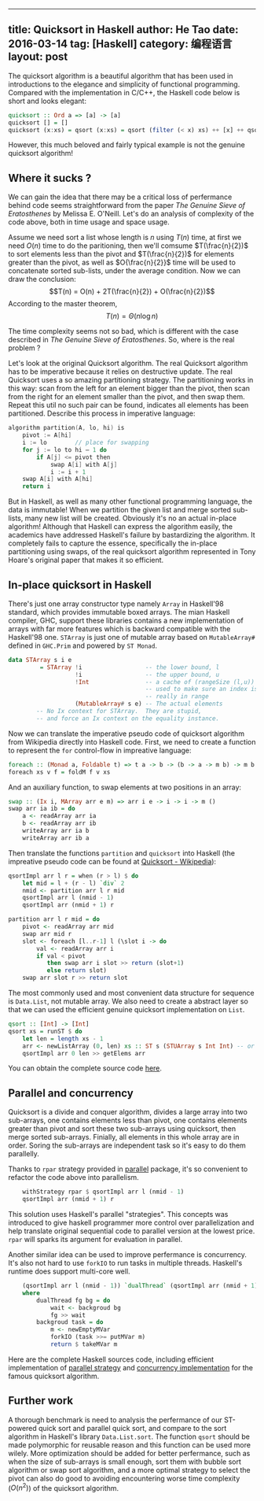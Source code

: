 
---
title: Quicksort in Haskell
author: He Tao
date: 2016-03-14
tag: [Haskell]
category: 编程语言
layout: post
---

The quicksort algorithm is a beautiful algorithm that has been used in introductions to the elegance and simplicity of
functional programming. Compared with the implementation in C/C++, the Haskell code below is short and looks elegant:

<!--more-->

~~~haskell
quicksort :: Ord a => [a] -> [a]
quicksort [] = []
quicksort (x:xs) = qsort (x:xs) = qsort (filter (< x) xs) ++ [x] ++ qsort (filter (>= x) xs)
~~~

However, this much beloved and fairly typical example is not the genuine quicksort algorithm!

Where it sucks ?
-----------------

We can gain the idea that there may be a critical loss of perfermance behind code seems straightforward from the paper
_The Genuine Sieve of Eratosthenes_ by Melissa E. O'Neill. Let's do an analysis of complexity of the code above, both
in time usage and space usage.

Assume we need sort a list whose length is $n$ using $T(n)$ time, at first we need $O(n)$ time to do the paritioning,
then we'll comsume $T(\frac{n}{2})$ to sort elements less than the pivot and $T(\frac{n}{2})$ for elements
greater than the pivot, as well as $O{\frac{n}{2}}$ time will be used to concatenate sorted sub-lists, under the
average condition. Now we can draw the conclusion: $$T(n) = O(n) + 2T(\frac{n}{2}) + O(\frac{n}{2})$$
According to the master theorem, $$T(n)=\Theta(n\log{n})$$

The time complexity seems not so bad, which is different with the case described in _The Genuine Sieve of Eratosthenes_.
So, where is the real problem ?

Let's look at the original Quicksort algorithm. The real Quicksort algorithm has to be imperative because it relies on
destructive update. The real Quicksort uses a so amazing partitioning strategy. The partitioning works in this way: scan
from the left for an element bigger than the pivot, then scan from the right for an element smaller than the pivot, and
then swap them. Repeat this util no such pair can be found, indicates all elements has been partitioned. Describe this
process in imperative language:

~~~c
algorithm partition(A, lo, hi) is
    pivot := A[hi]
    i := lo        // place for swapping
    for j := lo to hi – 1 do
        if A[j] <= pivot then
            swap A[i] with A[j]
            i := i + 1
    swap A[i] with A[hi]
    return i
~~~

But in Haskell, as well as many other functional programming language, the data is immutable! When we partition the given list
and merge sorted sub-lists, many new list will be created. Obviously it's no an actual in-place algorithm! Although that Haskell
can express the algorithm easily, the academics have addressed Haskell's failure by bastardizing the algorithm. It completely
fails to capture the essence, specifically the in-place partitioning using swaps, of the real quicksort algorithm represented
in Tony Hoare's original paper that makes it so efficient.

In-place quicksort in Haskell
-----------------------------

There's just one array constructor type namely `Array` in Haskell'98 standard, which provides immutable boxed arrays. The mian
Haskell compiler, GHC, support these libraries contains a new implementation of arrays with far more features which is backward
compatible with the Haskell'98 one. `STArray` is just one of mutable array based on `MutableArray#` defined in `GHC.Prim` and
powered by `ST Monad`.

~~~haskell
data STArray s i e
         = STArray !i                  -- the lower bound, l
                   !i                  -- the upper bound, u
                   !Int                -- a cache of (rangeSize (l,u))
                                       -- used to make sure an index is
                                       -- really in range
                   (MutableArray# s e) -- The actual elements
        -- No Ix context for STArray.  They are stupid,
        -- and force an Ix context on the equality instance.
~~~

Now we can translate the imperative pseudo code of quicksort algorithm from Wikipedia directly into Haskell code. First, we need
to create a function to represent the `for` control-flow in impreative language:

~~~haskell
foreach :: (Monad a, Foldable t) => t a -> b -> (b -> a -> m b) -> m b
foreach xs v f = foldM f v xs
~~~

And an auxiliary function, to swap elements at two positions in an array:

~~~haskell
swap :: (Ix i, MArray arr e m) => arr i e -> i -> i -> m ()
swap arr ia ib = do
    a <- readArray arr ia
    b <- readArray arr ib
    writeArray arr ia b
    writeArray arr ib a
~~~

Then translate the functions `partition` and `quicksort` into Haskell (the impreative pseudo code can be found at
[Quicksort - Wikipedia](https://en.wikipedia.org/wiki/Quicksort)):

~~~haskell
qsortImpl arr l r = when (r > l) $ do
    let mid = l + (r - l) `div` 2
    nmid <- partition arr l r mid
    qsortImpl arr l (nmid - 1)
    qsortImpl arr (nmid + 1) r

partition arr l r mid = do
    pivot <- readArray arr mid
    swap arr mid r
    slot <- foreach [l..r-1] l (\slot i -> do
        val <- readArray arr i
        if val < pivot
           then swap arr i slot >> return (slot+1)
           else return slot)
    swap arr slot r >> return slot
~~~

The most commonly used and most convenient data structure for sequence is `Data.List`, not mutable array. We also need to create
a abstract layer so that we can used the efficient genuine quicksort implementation on `List`.

~~~haskell
qsort :: [Int] -> [Int]
qsort xs = runST $ do
    let len = length xs - 1
    arr <- newListArray (0, len) xs :: ST s (STUArray s Int Int) -- or `ST s (STArray s Int Int)
    qsortImpl arr 0 len >> getElems arr
~~~

You can obtain the complete source code [here]({{site.url}}/resource/quicksort_in_haskell/st-sort.hs).

Parallel and concurrency
------------------------

Quicksort is a divide and conquer algorithm, divides a large array into two sub-arrays, one contains elements less than pivot,
one contains elements greater than pivot and sort these two sub-arrays using quicksort, then merge sorted sub-arrays. Finially,
all elements in this whole array are in order. Soring the sub-arrays are independent task so it's easy to do them parallelly.

Thanks to `rpar` strategy provided in [parallel](https://hackage.haskell.org/package/parallel) package, it's so convenient to
refactor the code above into parallelism.

~~~haskell
    withStrategy rpar $ qsortImpl arr l (nmid - 1)
    qsortImpl arr (nmid + 1) r
~~~

This solution uses Haskell's parallel "strategies". This concepts was introduced to give haskell programmer more control over
parallelization and help translate original sequential code to parallel version at the lowest price. `rpar` will sparks its
argument for evaluation in parallel.

Another similar idea can be used to improve perfermance is concurrency. It's also not hard to use `forkIO` to run tasks in
multiple threads. Haskell's runtime does support multi-core well.

~~~haskell
    (qsortImpl arr l (nmid - 1)) `dualThread` (qsortImpl arr (nmid + 1) r)
    where
        dualThread fg bg = do
            wait <- backgroud bg
            fg >> wait
        backgroud task = do
            m <- newEmptyMVar
            forkIO (task >>= putMVar m)
            return $ takeMVar m
~~~

Here are the complete Haskell sources code, including efficient
implementation of [parallel strategy]({{site.url}}/resource/quicksort_in_haskell/par-sort.hs)
and [concurrency implementation]({{site.url}}/resource/quicksort_in_haskell/concurrent-sort.hs)
for the famous quicksort algorithm.

Further work
------------

A thorough benchmark is need to analysis the perfermance of our ST-powered quick sort and parallel quick sort, and compare
to the sort algorithm in Haskell's library `Data.List.sort`. The function `qsort` should be made polymorphic for reusable
reason and this function can be used more wilely. More optimization should be added for better perfermance, such as when
the size of sub-arrays is small enough, sort them with bubble sort algorithm or swap sort algorithm, and a more optimal
strategy to select the pivot can also do good to avoiding encountering worse time complexity ($O(n^2)$) of the quicksort algorithm.

